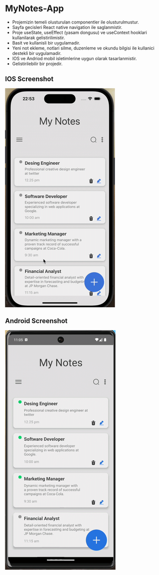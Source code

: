 <h1> MyNotes-App </h1>

- Projemizin temeli olusturulan componentler ile olusturulmustur.
- Sayfa gecisleri React native navigation ile saglanmistir.
- Proje useState, useEffect (yasam dongusu) ve useContext hooklari kullanilarak gelistirilimistir.
- Basit ve kullanisli bir uygulamadir.
- Yeni not ekleme, notlari silme, duzenleme ve okundu bilgisi ile kullanici destekli bir uygulamadir.
- IOS ve Andriod mobil isletimlerine uygun olarak tasarlanmistir.
- Gelistirilebilir bir projedir.

<h2> IOS Screenshot </h2>

![](Screen-Recording.gif)

<h2> Android Screenshot </h2>

![](Screen-Recording-Android.gif)
